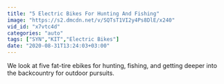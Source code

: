 ```yaml
---
title: "5 Electric Bikes For Hunting And Fishing"
image: "https://s2.dmcdn.net/v/SQTsT1VI2y4Ps8DlE/x240"
vid_id: "x7vtc4d"
categories: "auto"
tags: ["SYN","KIT","Electric Bikes"]
date: "2020-08-31T13:24:03+03:00"
---
```

We look at five fat-tire ebikes for hunting, fishing, and getting deeper into the backcountry for outdoor pursuits.
